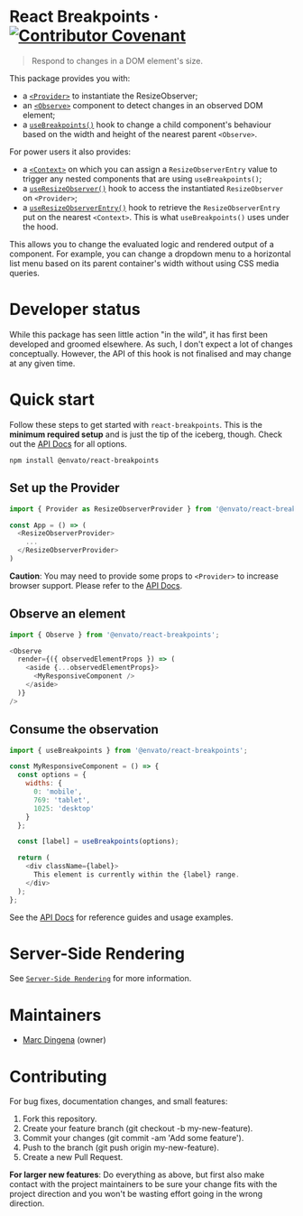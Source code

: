# React Breakpoints &middot; [![Contributor Covenant](https://img.shields.io/badge/Contributor%20Covenant-v2.0%20adopted-ff69b4.svg)](CODE-OF-CONDUCT.md)

> Respond to changes in a DOM element's size.

This package provides you with:

* a [`<Provider>`](/docs/api.md#provider) to instantiate the ResizeObserver;
* an [`<Observe>`](/docs/api.md#observe) component to detect changes in an observed DOM element;
* a [`useBreakpoints()`](/docs/api.md#usebreakpoints) hook to change a child component's behaviour based on the width and height of the nearest parent `<Observe>`.

For power users it also provides:
* a [`<Context>`](/docs/api.md#context) on which you can assign a `ResizeObserverEntry` value to trigger any nested components that are using `useBreakpoints()`;
* a [`useResizeObserver()`](/docs/api.md#useresizeobserver) hook to access the instantiated `ResizeObserver` on `<Provider>`;
* a [`useResizeObserverEntry()`](/docs/api.md#useresizeobserverentry) hook to retrieve the `ResizeObserverEntry` put on the nearest `<Context>`. This is what `useBreakpoints()` uses under the hood.

This allows you to change the evaluated logic and rendered output of a component. For example, you can change a dropdown menu to a horizontal list menu based on its parent container's width without using CSS media queries.

# Developer status

While this package has seen little action "in the wild", it has first been developed and groomed elsewhere. As such, I don't expect a lot of changes conceptually. However, the API of this hook is not finalised and may change at any given time.

# Quick start

Follow these steps to get started with `react-breakpoints`. This is the **minimum required setup** and is just the tip of the iceberg, though. Check out the [API Docs](/docs/api.md) for all options.

```shell
npm install @envato/react-breakpoints
```

## Set up the Provider

```javascript
import { Provider as ResizeObserverProvider } from '@envato/react-breakpoints';

const App = () => (
  <ResizeObserverProvider>
    ...
  </ResizeObserverProvider>
)
```

**Caution**: You may need to provide some props to `<Provider>` to increase browser support. Please refer to the [API Docs](/docs/api.md).

## Observe an element

```javascript
import { Observe } from '@envato/react-breakpoints';

<Observe
  render={({ observedElementProps }) => (
    <aside {...observedElementProps}>
      <MyResponsiveComponent />
    </aside>
  )}
/>
```

## Consume the observation

```javascript
import { useBreakpoints } from '@envato/react-breakpoints';

const MyResponsiveComponent = () => {
  const options = {
    widths: {
      0: 'mobile',
      769: 'tablet',
      1025: 'desktop'
    }
  };

  const [label] = useBreakpoints(options);

  return (
    <div className={label}>
      This element is currently within the {label} range.
    </div>
  );
};
```

See the [API Docs](/docs/api.md) for reference guides and usage examples.

# Server-Side Rendering

See [`Server-Side Rendering`](/docs/server-side-rendering.md) for more information.

# Maintainers

* [Marc Dingena](https://github.com/mdingena) (owner)

# Contributing

For bug fixes, documentation changes, and small features:

1. Fork this repository.
1. Create your feature branch (git checkout -b my-new-feature).
1. Commit your changes (git commit -am 'Add some feature').
1. Push to the branch (git push origin my-new-feature).
1. Create a new Pull Request.

**For larger new features**: Do everything as above, but first also make contact with the project maintainers to be sure your change fits with the project direction and you won't be wasting effort going in the wrong direction.
